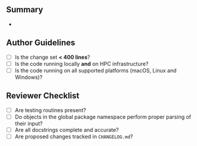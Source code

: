 <!--
Copyright (c) 2023 Ernst Strüngmann Institute (ESI) for Neuroscience
in Cooperation with Max Planck Society
SPDX-License-Identifier: CC-BY-NC-SA-1.0
-->

Summary
-------
-


Author Guidelines
-----------------

- [ ] Is the change set **< 400 lines**?
- [ ] Is the code running locally **and** on HPC infrastructure?
- [ ] Is the code running on all supported platforms (macOS, Linux and Windows)?

Reviewer Checklist
------------------

- [ ] Are testing routines present?
- [ ] Do objects in the global package namespace perform proper parsing of their input?
- [ ] Are all docstrings complete and accurate?
- [ ] Are proposed changes tracked in `CHANGELOG.md`?
